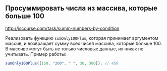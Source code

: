 ## Просуммировать числа из массива, которые больше 100
<http://jscourse.com/task/summ-numbers-by-condition>

Реализовать функцию `sumOnly100Plus`, которая принимает аргументом массив,
и возвращает сумму всех чисел массива, которые больше 100.
В массиве могут быть не только числовые данные, их никак не учитывать.
Пример работы:

```js
sumOnly100Plus([150, "200", " ", 30, 300]); // 450
```
